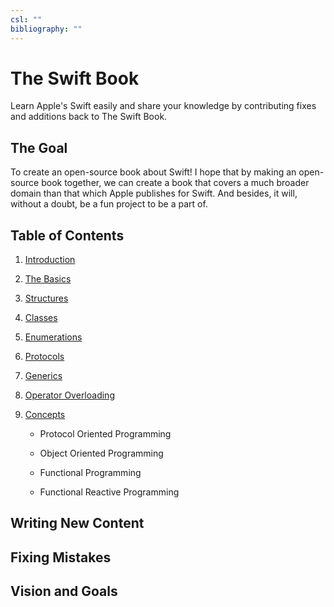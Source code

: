 ```yaml
---
csl: ""
bibliography: ""
---
```


The Swift Book
==============

Learn Apple's Swift easily and share your knowledge by contributing fixes and
additions back to The Swift Book.

The Goal
--------

To create an open-source book about Swift! I hope that by making an open-source
book together, we can create a book that covers a much broader domain than that
which Apple publishes for Swift. And besides, it will, without a doubt, be a fun
project to be a part of.

Table of Contents
-----------------

1.  [Introduction](<chapters/introduction.md>)

2.  [The Basics](<chapters/basics.md>)

3.  [Structures](<chapters/structures.md>)

4.  [Classes](<chapters/classes.md>)

5.  [Enumerations](<chapters/enumerations.md>)

6.  [Protocols](<chapters/protocols.md>)

7.  [Generics](<chapters/generics.md>)

8.  [Operator Overloading](<operatoroverloading.md>)

9.  [Concepts](<chapters/concepts.md>)

    -   Protocol Oriented Programming

    -   Object Oriented Programming

    -   Functional Programming

    -   Functional Reactive Programming

Writing New Content
-------------------

Fixing Mistakes
---------------

Vision and Goals
----------------
